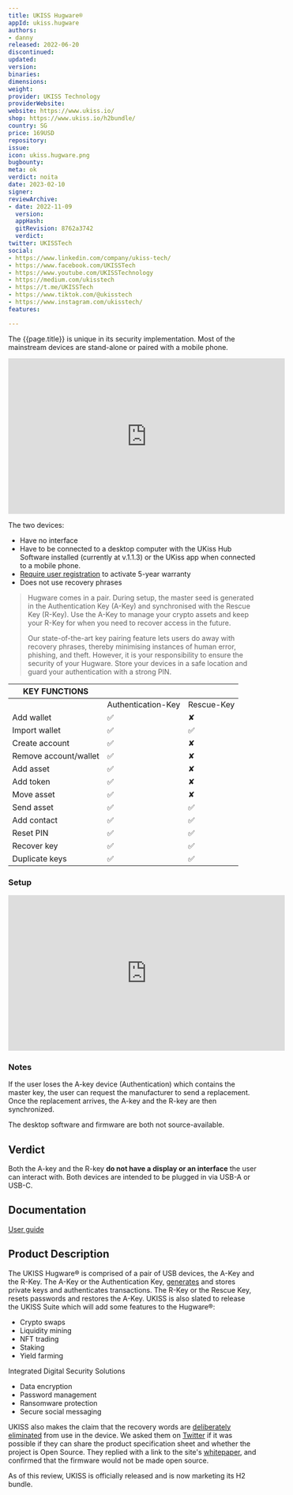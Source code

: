 ```yaml
---
title: UKISS Hugware®
appId: ukiss.hugware
authors:
- danny
released: 2022-06-20
discontinued: 
updated: 
version: 
binaries: 
dimensions: 
weight: 
provider: UKISS Technology
providerWebsite: 
website: https://www.ukiss.io/
shop: https://www.ukiss.io/h2bundle/
country: SG
price: 169USD
repository: 
issue: 
icon: ukiss.hugware.png
bugbounty: 
meta: ok
verdict: noita
date: 2023-02-10
signer: 
reviewArchive: 
- date: 2022-11-09
  version: 
  appHash: 
  gitRevision: 8762a3742
  verdict: 
twitter: UKISSTech
social:
- https://www.linkedin.com/company/ukiss-tech/
- https://www.facebook.com/UKISSTech
- https://www.youtube.com/UKISSTechnology
- https://medium.com/ukisstech
- https://t.me/UKISSTech
- https://www.tiktok.com/@ukisstech
- https://www.instagram.com/ukisstech/
features: 

---
```



The {{page.title}} is unique in its security implementation. Most of the mainstream devices are stand-alone or paired with a mobile phone. 

<iframe width="560" height="315" src="https://www.youtube.com/embed/4-OMRrQ2pkY" title="YouTube video player" frameborder="0" allow="accelerometer; autoplay; clipboard-write; encrypted-media; gyroscope; picture-in-picture" allowfullscreen></iframe>


The two devices: 

- Have no interface
- Have to be connected to a desktop computer with the UKiss Hub Software installed (currently at v.1.1.3) or the UKiss app when connected to a mobile phone.
- [Require user registration](www.ukiss.io/my-account/.) to activate 5-year warranty
- Does not use recovery phrases

> Hugware comes in a pair. During setup, the master seed is generated in the Authentication Key (A-Key) and synchronised with the Rescue Key (R-Key). Use the A-Key to manage your crypto assets and keep your R-Key for when you need to recover access in the future. 
>
> Our state-of-the-art key pairing feature lets users do away with recovery phrases, thereby minimising instances of human error, phishing, and theft. However, it is your responsibility to ensure the security of your Hugware. Store your devices in a safe location and guard your authentication with a strong PIN.

| KEY FUNCTIONS         |                    |            |
|-----------------------|--------------------|------------|
|                       | Authentication-Key | Rescue-Key |
| Add wallet            | ✅                  | ✘          |
| Import wallet         | ✅                  | ✅          |
| Create account        | ✅                  | ✘          |
| Remove account/wallet | ✅                  | ✘          |
| Add asset             | ✅                  | ✘          |
| Add token             | ✅                  | ✘          |
| Move asset            | ✅                  | ✘          |
| Send asset            | ✅                  | ✅          |
| Add contact           | ✅                  | ✅          |
| Reset PIN             | ✅                  | ✅          |
| Recover key           | ✅                  | ✅          |
| Duplicate keys        | ✅                  | ✅          |

### Setup 

<iframe width="560" height="315" src="https://www.youtube.com/embed/MFZrnEa9Eos" title="YouTube video player" frameborder="0" allow="accelerometer; autoplay; clipboard-write; encrypted-media; gyroscope; picture-in-picture" allowfullscreen></iframe>

### Notes

If the user loses the A-key device (Authentication) which contains the master key, the user can request the manufacturer to send a replacement. Once the replacement arrives, the A-key and the R-key are then synchronized. 

The desktop software and firmware are both not source-available.

## Verdict 

Both the A-key and the R-key **do not have a display or an interface** the user can interact with. Both devices are intended to be plugged in via USB-A or USB-C.


## Documentation

[User guide](https://www.ukiss.io/userguide/)

## Product Description 

The UKISS Hugware® is comprised of a pair of USB devices, the A-Key and the R-Key. The A-Key or the Authentication Key, [generates](https://youtu.be/dIAsYM53vVY?t=19) and stores private keys and authenticates transactions. The R-Key or the Rescue Key, resets passwords and restores the A-Key. UKISS is also slated to release the UKISS Suite which will add some features to the Hugware®: 

- Crypto swaps 
- Liquidity mining
- NFT trading
- Staking
- Yield farming 

Integrated Digital Security Solutions

- Data encryption
- Password management
- Ransomware protection
- Secure social messaging

UKISS also makes the claim that the recovery words are [deliberately eliminated](https://youtu.be/NRT8Eg5-TkI?t=117) from use in the device. We asked them on [Twitter](https://twitter.com/BitcoinWalletz/status/1503630819726073859) if it was possible if they can share the product specification sheet and whether the project is Open Source. They replied with a link to the site's [whitepaper](https://whitepaper.ukiss.io/), and confirmed that the firmware would not be made open source.

As of this review, UKISS is officially released and is now marketing its H2 bundle.

